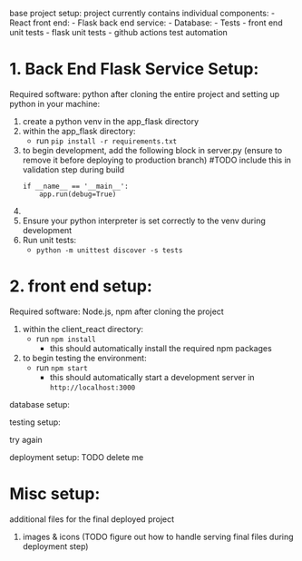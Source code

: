 base project setup:
project currently contains individual components:
    - React front end:
    - Flask back end service:
    - Database:
    - Tests
        - front end unit tests
        - flask unit tests
        - github actions test automation




# 1. Back End Flask Service Setup:
Required software: python
after cloning the entire project and setting up python in your machine:
1. create a python venv in the app_flask directory
2. within the app_flask directory:
    - run ```pip install -r requirements.txt```
3. to begin development, add the following block in server.py (ensure to remove it before deploying to production branch) #TODO include this in validation step during build
    ```
    if __name__ == '__main__':
        app.run(debug=True)
    ```
4.
5. Ensure your python interpreter is set correctly to the venv during development
6. Run unit tests:
    - ```python -m unittest discover -s tests```

# 2. front end setup:
Required software: Node.js, npm
after cloning the project
1. within the client_react directory:
    - run ```npm install```
        - this should automatically install the required npm packages
2. to begin testing the environment:
    - run ```npm start```
        - this should automatically start a development server in ```http://localhost:3000```

database setup:


testing setup:

try again


deployment setup:
TODO delete me


# Misc setup:
additional files for the final deployed project
1. images & icons (TODO figure out how to handle serving final files during deployment step)


